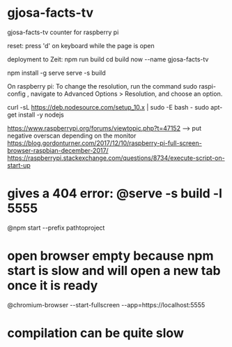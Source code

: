 # gjosa-facts-tv
gjosa-facts-tv counter for raspberry pi

reset: 
press 'd' on keyboard while the page is open

deployment to Zeit:
npm run build
cd build
now --name gjosa-facts-tv

npm install -g serve
serve -s build

On raspberry pi:
To change the resolution, run the command sudo raspi-config , navigate to Advanced Options > Resolution, and choose an option.

curl -sL https://deb.nodesource.com/setup_10.x | sudo -E bash -
sudo apt-get install -y nodejs

https://www.raspberrypi.org/forums/viewtopic.php?t=47152 
--> put negative overscan depending on the monitor
https://blog.gordonturner.com/2017/12/10/raspberry-pi-full-screen-browser-raspbian-december-2017/
https://raspberrypi.stackexchange.com/questions/8734/execute-script-on-start-up

# gives a 404 error: @serve -s build -l 5555
@npm start --prefix pathtoproject
# open browser empty because npm start is slow and will open a new tab once it is ready
@chromium-browser --start-fullscreen --app=https://localhost:5555

# compilation can be quite slow
